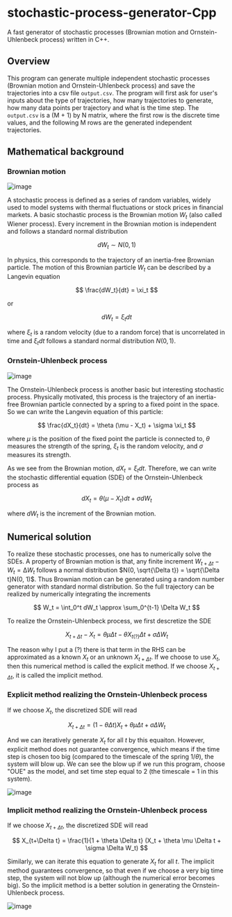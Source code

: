 # stochastic-process-generator-Cpp
A fast generator of stochastic processes (Brownian motion and Ornstein-Uhlenbeck process) written in C++.

## Overview
This program can generate multiple independent stochastic processes (Brownian motion and Ornstein-Uhlenbeck process) and save the trajectories into a csv file `output.csv`. The program will first ask for user's inputs about the type of trajectories, how many trajectories to generate, how many data points per trajectory and what is the time step. The `output.csv` is a (M + 1) by N matrix, where the first row is the discrete time values, and the following M rows are the generated independent trajectories.

## Mathematical background

### Brownian motion

![image](https://user-images.githubusercontent.com/63879978/192063293-30e54aef-9bf8-48f9-a341-9628ce770310.png)

A stochastic process is defined as a series of random variables, widely used to model systems with thermal fluctuations or stock prices in financial markets. A basic stochastic process is the Brownian motion $W_t$ (also called Wiener process). Every increment in the Brownian motion is independent and follows a standard normal distribution

$$
dW_t \sim N(0, 1)
$$

In physics, this corresponds to the trajectory of an inertia-free Brownian particle. The motion of this Brownian particle $W_t$ can be described by a Langevin equation

$$
\frac{dW_t}{dt} = \xi_t
$$

or

$$
dW_t = \xi_tdt
$$

where $\xi_t$ is a random velocity (due to a random force) that is uncorrelated in time and $\xi_tdt$ follows a standard normal distribution $N(0, 1)$.

### Ornstein-Uhlenbeck process

![image](https://user-images.githubusercontent.com/63879978/192063322-f5b0a75a-4819-4534-beea-5e18ff61f2a4.png)

The Ornstein-Uhlenbeck process is another basic but interesting stochastic process. Physically motivated, this process is the trajectory of an inertia-free Brownian particle connected by a spring to a fixed point in the space. So we can write the Langevin equation of this particle:

$$
\frac{dX_t}{dt} = \theta (\mu - X_t) + \sigma \xi_t
$$

where $\mu$ is the position of the fixed point the particle is connected to, $\theta$ measures the strength of the spring, $\xi_t$ is the random velocity, and $\sigma$ measures its strength.

As we see from the Brownian motion, $dX_t = \xi_t dt$. Therefore, we can write the stochastic differential equation (SDE) of the Ornstein-Uhlenbeck process as

$$
dX_t = \theta (\mu - X_t)dt + \sigma dW_t
$$

where $dW_t$ is the increment of the Brownian motion.

## Numerical solution
To realize these stochastic processes, one has to numerically solve the SDEs. A property of Brownian motion is that, any finite increment $W_{t+\Delta t} - W_t = ∆W_{t}$ follows a normal distribution $N(0, \sqrt{\Delta t}) = \sqrt{\Delta t}N(0, 1)$. Thus Brownian motion can be generated using a random number generator with standard normal distribution. So the full trajectory can be realized by numerically integrating the increments

$$
W_t = \int_0^t dW_t \approx \sum_0^{t-1} \Delta W_t
$$

To realize the Ornstein-Uhlenbeck process, we first descretize the SDE

$$
X_{t+\Delta t} - X_t = \theta \mu \Delta t - \theta X_{t(?)} \Delta t + \sigma \Delta W_t
$$

The reason why I put a (?) there is that term in the RHS can be approximated as a known $X_t$ or an unknown $X_{t+\Delta t}$. If we choose to use $X_t$, then this numerical method is called the explicit method. If we choose $X_{t+\Delta t}$, it is called the implicit method.

### Explicit method realizing the Ornstein-Uhlenbeck process

If we choose $X_t$, the discretized SDE will read

$$
X_{t+\Delta t} = (1 - \theta \Delta t) X_t + \theta \mu \Delta t + \sigma \Delta W_t
$$

And we can iteratively generate $X_t$ for all $t$ by this equaiton. However, explicit method does not guarantee convergence, which means if the time step is chosen too big (compared to the timescale of the spring $1/\theta$), the system will blow up. We can see the blow up if we run this program, choose "OUE" as the model, and set time step equal to 2 (the timescale = 1 in this system).

![image](https://user-images.githubusercontent.com/63879978/192062674-96e33f26-d7ba-44c0-87df-c30d3cf3dcd1.png)

### Implicit method realizing the Ornstein-Uhlenbeck process

If we choose $X_{t+\Delta t}$, the discretized SDE will read

$$
X_{t+\Delta t} = \frac{1}{1 + \theta \Delta t} (X_t + \theta \mu \Delta t + \sigma \Delta W_t)
$$

Similarly, we can iterate this equation to generate $X_t$ for all $t$. The implicit method guarantees convergence, so that even if we choose a very big time step, the system will not blow up (although the numerical error becomes big). So the implicit method is a better solution in generating the Ornstein-Uhlenbeck process.

![image](https://user-images.githubusercontent.com/63879978/192062762-f8842ea0-5eab-43bf-91ba-f31f4ff13c6c.png)

